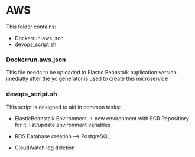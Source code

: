 # AWS 

This folder contains:
 * Dockerrun.aws.json
 * devops_script.sh

 ### Dockerrun.aws.json

 This file needs to be uploaded to Elastic Beanstalk application version imediatly after the yo generator is used to create this microservice

 ### devops_script.sh

 This script is designed to aid in common tasks:                                  
  * ElasticBeanstalk Environment -> new environment with ECR Repositiory for it, list/update environment variables 

  * RDS Database creation --> PostgreSQL             
                                    
  * CloudWatch log deletion 